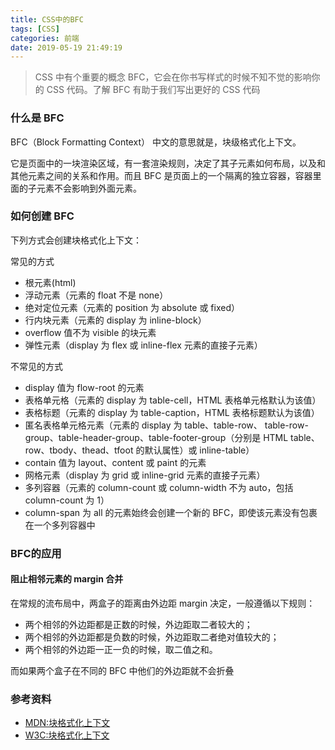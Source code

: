 ```yaml
---
title: CSS中的BFC
tags: [CSS]
categories: 前端
date: 2019-05-19 21:49:19
---
```


> CSS 中有个重要的概念 BFC，它会在你书写样式的时候不知不觉的影响你的 CSS 代码。了解 BFC 有助于我们写出更好的 CSS 代码

<!-- more -->

### 什么是 BFC

BFC（Block Formatting Context） 中文的意思就是，块级格式化上下文。

它是页面中的一块渲染区域，有一套渲染规则，决定了其子元素如何布局，以及和其他元素之间的关系和作用。而且 BFC 是页面上的一个隔离的独立容器，容器里面的子元素不会影响到外面元素。

### 如何创建 BFC

下列方式会创建块格式化上下文：

常见的方式

- 根元素(html)
- 浮动元素（元素的 float 不是 none）
- 绝对定位元素（元素的 position 为 absolute 或 fixed）
- 行内块元素（元素的 display 为 inline-block）
- overflow 值不为 visible 的块元素
- 弹性元素（display 为 flex 或 inline-flex 元素的直接子元素）

不常见的方式

- display 值为 flow-root 的元素
- 表格单元格（元素的 display 为 table-cell，HTML 表格单元格默认为该值）
- 表格标题（元素的 display 为 table-caption，HTML 表格标题默认为该值）
- 匿名表格单元格元素（元素的 display 为 table、table-row、 table-row-group、table-header-group、table-footer-group（分别是 HTML table、row、tbody、thead、tfoot 的默认属性）或 inline-table）
- contain 值为 layout、content 或 paint 的元素
- 网格元素（display 为 grid 或 inline-grid 元素的直接子元素）
- 多列容器（元素的 column-count 或 column-width 不为 auto，包括 column-count 为 1）
- column-span 为 all 的元素始终会创建一个新的 BFC，即使该元素没有包裹在一个多列容器中

### BFC的应用

#### 阻止相邻元素的 margin 合并

在常规的流布局中，两盒子的距离由外边距 margin 决定，一般遵循以下规则：

- 两个相邻的外边距都是正数的时候，外边距取二者较大的；
- 两个相邻的外边距都是负数的时候，外边距取二者绝对值较大的；
- 两个相邻的外边距一正一负的时候，取二值之和。

而如果两个盒子在不同的 BFC 中他们的外边距就不会折叠

### 参考资料

- [MDN:块格式化上下文](https://developer.mozilla.org/zh-CN/docs/Web/Guide/CSS/Block_formatting_context)
- [W3C:块格式化上下文](https://www.w3.org/TR/CSS2/visuren.html#block-formatting)